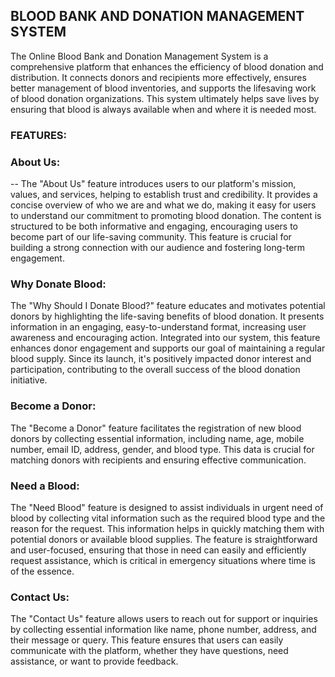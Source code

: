 ## BLOOD BANK AND DONATION MANAGEMENT SYSTEM

The Online Blood Bank and Donation Management System is a comprehensive platform that enhances the efficiency of blood donation and distribution. It connects donors and recipients more effectively, ensures better management of blood inventories, and supports the lifesaving work of blood donation organizations. This system ultimately helps save lives by ensuring that blood is always available when and where it is needed most.

### FEATURES:

### About Us:

-- The "About Us" feature introduces users to our platform's mission, values, and services, helping to establish trust and credibility. It provides a concise overview of who we are and what we do, making it easy for users to understand our commitment to promoting blood donation. The content is structured to be both informative and engaging, encouraging users to become part of our life-saving community. This feature is crucial for building a strong connection with our audience and fostering long-term engagement.
  
### Why Donate Blood:
 
  The "Why Should I Donate Blood?" feature educates and motivates potential donors by highlighting the life-saving benefits of blood donation. It presents information in an engaging, easy-to-understand format, increasing user awareness and encouraging action. Integrated into our system, this feature enhances donor engagement and supports our goal of maintaining a regular blood supply. Since its launch, it's positively impacted donor interest and participation, contributing to the overall success of the blood donation initiative.

### Become a Donor:

  The "Become a Donor" feature facilitates the registration of new blood donors by collecting essential information, including name, age, mobile number, email ID, address, gender, and blood type. This data is crucial for matching donors with recipients and ensuring effective communication.

### Need a Blood:

  The "Need Blood" feature is designed to assist individuals in urgent need of blood by collecting vital information such as the required blood type and the reason for the request. This information helps in quickly matching them with potential donors or available blood supplies. The feature is straightforward and user-focused, ensuring that those in need can easily and efficiently request assistance, which is critical in emergency situations where time is of the essence.

### Contact Us:

  The "Contact Us" feature allows users to reach out for support or inquiries by collecting essential information like name, phone number, address, and their message or query. This feature ensures that users can easily communicate with the platform, whether they have questions, need assistance, or want to provide feedback. 
